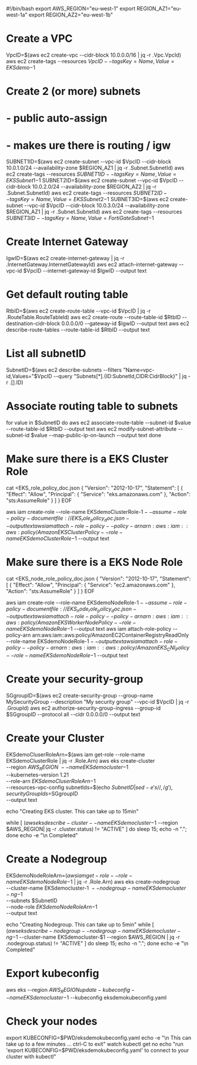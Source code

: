 #!/bin/bash
export AWS_REGION="eu-west-1"
export REGION_AZ1="eu-west-1a"
export REGION_AZ2="eu-west-1b"

# Create a VPC
VpcID=$(aws ec2 create-vpc --cidr-block 10.0.0.0/16 | jq -r .Vpc.VpcId)
aws ec2 create-tags --resources $VpcID --tags Key=Name,Value=EKSdemo-$1


# Create 2 (or more) subnets 
#    - public auto-assign
#    - makes ure there is routing / igw 
SUBNET1ID=$(aws ec2 create-subnet --vpc-id $VpcID --cidr-block 10.0.1.0/24 --availability-zone $REGION_AZ1 | jq -r .Subnet.SubnetId)
aws ec2 create-tags --resources $SUBNET1ID --tags Key=Name,Value=EKSSubnet1-$1
SUBNET2ID=$(aws ec2 create-subnet --vpc-id $VpcID --cidr-block 10.0.2.0/24 --availability-zone $REGION_AZ2 | jq -r .Subnet.SubnetId)
aws ec2 create-tags --resources $SUBNET2ID --tags Key=Name,Value=EKSSubnet2-$1
SUBNET3ID=$(aws ec2 create-subnet --vpc-id $VpcID --cidr-block 10.0.3.0/24 --availability-zone $REGION_AZ1 | jq -r .Subnet.SubnetId)
aws ec2 create-tags --resources $SUBNET3ID --tags Key=Name,Value=FortiGateSubnet-$1

# Create Internet Gateway
IgwID=$(aws ec2 create-internet-gateway | jq -r .InternetGateway.InternetGatewayId)
aws ec2 attach-internet-gateway --vpc-id $VpcID --internet-gateway-id $IgwID --output text

# Get default routing table
RtbID=$(aws ec2 create-route-table --vpc-id $VpcID | jq -r .RouteTable.RouteTableId)
aws ec2 create-route --route-table-id $RtbID --destination-cidr-block 0.0.0.0/0 --gateway-id $IgwID --output text
aws ec2 describe-route-tables --route-table-id $RtbID --output text

# List all subnetID
SubnetID=$(aws ec2 describe-subnets --filters "Name=vpc-id,Values="$VpcID --query "Subnets[*].{ID:SubnetId,CIDR:CidrBlock}" | jq -r .[].ID)

# Associate routing table to subnets
for value in $SubnetID
do
	aws ec2 associate-route-table  --subnet-id $value --route-table-id $RtbID --output text
	aws ec2 modify-subnet-attribute --subnet-id $value  --map-public-ip-on-launch --output text
done


# Make sure there is a EKS Cluster Role
cat  <<EOF >EKS_role_policy_doc.json
{
  "Version": "2012-10-17",
  "Statement": [
    {
      "Effect": "Allow",
      "Principal": {
        "Service": "eks.amazonaws.com"
      },
      "Action": "sts:AssumeRole"
    }
  ]
}
EOF

aws iam create-role --role-name EKSdemoClusterRole-$1  --assume-role-policy-document file://EKS_role_policy_doc.json --output text
aws iam attach-role-policy --policy-arn arn:aws:iam::aws:policy/AmazonEKSClusterPolicy --role-name EKSdemoClusterRole-$1  --output text 


# Make sure there is a EKS Node Role
cat  <<EOF >EKS_node_role_policy_doc.json
{
  "Version": "2012-10-17",
  "Statement": [
    {
      "Effect": "Allow",
      "Principal": {
        "Service": "ec2.amazonaws.com"
      },
      "Action": "sts:AssumeRole"
    }
  ]
}
EOF

aws iam create-role --role-name EKSdemoNodeRole-$1  --assume-role-policy-document file://EKS_node_role_policy_doc.json --output text
aws iam attach-role-policy --policy-arn arn:aws:iam::aws:policy/AmazonEKSWorkerNodePolicy --role-name EKSdemoNodeRole-$1 --output text
aws iam attach-role-policy --policy-arn arn:aws:iam::aws:policy/AmazonEC2ContainerRegistryReadOnly --role-name EKSdemoNodeRole-$1 --output text
aws iam attach-role-policy --policy-arn arn:aws:iam::aws:policy/AmazonEKS_CNI_Policy --role-name EKSdemoNodeRole-$1 --output text



# Create your security-group
SGgroupID=$(aws ec2 create-security-group --group-name MySecurityGroup --description "My security group" --vpc-id $VpcID | jq -r .GroupId)
aws ec2 authorize-security-group-ingress --group-id $SGgroupID --protocol all --cidr 0.0.0.0/0 --output text


# Create your Cluster
EKSdemoCluserRoleArn=$(aws iam get-role --role-name EKSdemoClusterRole | jq -r .Role.Arn)
aws eks create-cluster \
   --region $AWS_REGION \
   --name EKSdemocluster-$1 \
   --kubernetes-version 1.21 \
   --role-arn $EKSdemoCluserRoleArn-$1 \
   --resources-vpc-config subnetIds=$(echo $SubnetID | sed -e 's/ /,/g'),securityGroupIds=$SGgroupID \
   --output text

echo "Creating EKS cluster. This can take up to 15min"

while [ $(aws eks describe-cluster  --name EKSdemocluster-$1 --region $AWS_REGION| jq -r .cluster.status) != "ACTIVE" ]
do
   sleep 15; echo -n ".";
done
echo -e "\n Completed"



# Create a Nodegroup
EKSdemoNodeRoleArn=$(aws iam get-role --role-name EKSdemoNodeRole-$1 | jq -r .Role.Arn)
aws eks create-nodegroup  \
--cluster-name EKSdemocluster-$1 \
--nodegroup-name EKSdemocluster-ng-$1 \
--subnets $SubnetID \
--node-role $EKSdemoNodeRoleArn-$1 \
--output text 

echo "Creating Nodegroup. This can take up to 5min"
while [ $(aws eks describe-nodegroup  --nodegroup-name EKSdemocluster-ng-$1 --cluster-name EKSdemocluster-$1 --region $AWS_REGION | jq -r .nodegroup.status) != "ACTIVE" ]
do
   sleep 15; echo -n ".";
done
echo -e "\n Completed"


# Export kubeconfig 
aws eks --region $AWS_REGION update-kubeconfig --name EKSdemocluster-$1   --kubeconfig eksdemokubeconfig.yaml

# Check your nodes
export KUBECONFIG=$PWD/eksdemokubeconfig.yaml
echo -e "\n This can take up to a few minutes ... ctrl-C to exit"
watch kubectl get no
echo "run 'export KUBECONFIG=$PWD/eksdemokubeconfig.yaml' to connect to your cluster with kubectl"
